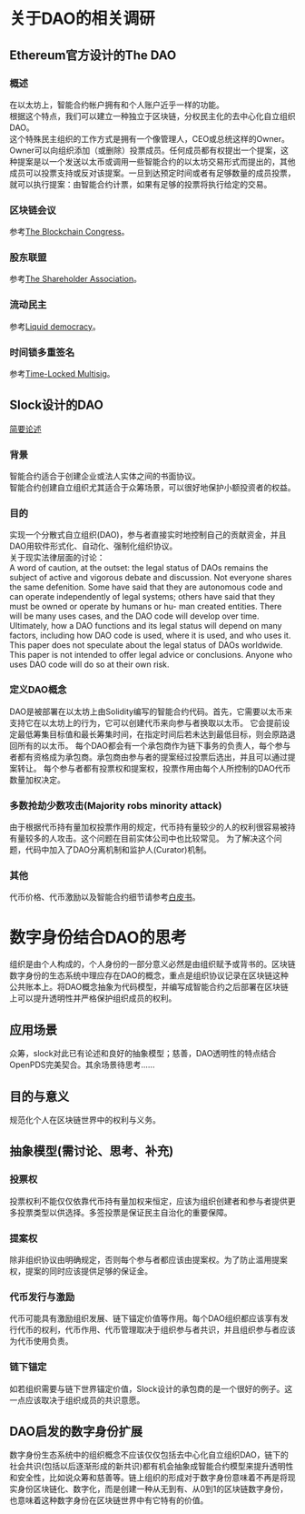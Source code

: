 # 关于DAO的相关调研
## Ethereum官方设计的The DAO
### 概述
在以太坊上，智能合约帐户拥有和个人账户近乎一样的功能。  
根据这个特点，我们可以建立一种独立于区块链，分权民主化的去中心化自立组织DAO。  
这个特殊民主组织的工作方式是拥有一个像管理人，CEO或总统这样的Owner。Owner可以向组织添加（或删除）投票成员。任何成员都有权提出一个提案，这种提案是以一个发送以太币或调用一些智能合约的以太坊交易形式而提出的，其他成员可以投票支持或反对该提案。一旦到达预定时间或者有足够数量的成员投票，就可以执行提案：由智能合约计票，如果有足够的投票将执行给定的交易。
### 区块链会议
参考[The Blockchain Congress](https://www.ethereum.org/dao#the-blockchain-congress)。
### 股东联盟
参考[The Shareholder Association](https://www.ethereum.org/dao#the-shareholder-association)。
### 流动民主
参考[Liquid democracy](https://www.ethereum.org/dao#liquid-democracy)。
### 时间锁多重签名
参考[Time-Locked Multisig](https://www.ethereum.org/dao#time-locked-multisig)。
## Slock设计的DAO
[简要论述](https://blog.slock.it/a-primer-to-the-decentralized-autonomous-organization-dao-69fb125bd3cd)
### 背景
智能合约适合于创建企业或法人实体之间的书面协议。  
智能合约创建自立组织尤其适合于众筹场景，可以很好地保护小额投资者的权益。  
### 目的
实现一个分散式自立组织(DAO)，参与者直接实时地控制自己的贡献资金，并且DAO用软件形式化、自动化、强制化组织协议。  
关于现实法律层面的讨论：  
A word of caution, at the outset: the legal status of
DAOs remains the subject of active and vigorous debate
and discussion. Not everyone shares the same defenition.
Some have said that they are autonomous code and can
operate independently of legal systems; others have said
that they must be owned or operate by humans or hu-
man created entities. There will be many uses cases, and
the DAO code will develop over time. Ultimately, how a
DAO functions and its legal status will depend on many
factors, including how DAO code is used, where it is used,
and who uses it. This paper does not speculate about
the legal status of DAOs worldwide. This paper is not
intended to offer legal advice or conclusions. Anyone who
uses DAO code will do so at their own risk.
### 定义DAO概念
DAO是被部署在以太坊上由Solidity编写的智能合约代码。首先，它需要以太币来支持它在以太坊上的行为，它可以创建代币来向参与者换取以太币。
它会提前设定最低筹集目标值和最长筹集时间，在指定时间后若未达到最低目标，则会原路退回所有的以太币。
每个DAO都会有一个承包商作为链下事务的负责人，每个参与者都有资格成为承包商。承包商由参与者的提案经过投票后选出，并且可以通过提案转让。
每个参与者都有投票权和提案权，投票作用由每个人所控制的DAO代币数量加权决定。
### 多数抢劫少数攻击(Majority robs minority attack)
由于根据代币持有量加权投票作用的规定，代币持有量较少的人的权利很容易被持有量较多的人攻击。这个问题在目前实体公司中也比较常见。
为了解决这个问题，代码中加入了DAO分离机制和监护人(Curator)机制。
### 其他
代币价格、代币激励以及智能合约细节请参考[白皮书](https://download.slock.it/public/DAO/WhitePaper.pdf)。

# 数字身份结合DAO的思考
组织是由个人构成的，个人身份的一部分意义必然是由组织赋予或背书的。区块链数字身份的生态系统中理应存在DAO的概念，重点是组织协议记录在区块链这种公共账本上。将DAO概念抽象为代码模型，并编写成智能合约之后部署在区块链上可以提升透明性并严格保护组织成员的权利。
## 应用场景
众筹，slock对此已有论述和良好的抽象模型；慈善，DAO透明性的特点结合OpenPDS完美契合。其余场景待思考......
## 目的与意义
规范化个人在区块链世界中的权利与义务。
## 抽象模型(需讨论、思考、补充)
### 投票权
投票权利不能仅仅依靠代币持有量加权来恒定，应该为组织创建者和参与者提供更多投票类型以供选择。多签投票是保证民主自治化的重要保障。
### 提案权
除非组织协议由明确规定，否则每个参与者都应该由提案权。为了防止滥用提案权，提案的同时应该提供足够的保证金。
### 代币发行与激励
代币可能具有激励组织发展、链下锚定价值等作用。每个DAO组织都应该享有发行代币的权利，代币作用、代币管理取决于组织参与者共识，并且组织参与者应该为代币使用负责。
### 链下锚定
如若组织需要与链下世界锚定价值，Slock设计的承包商的是一个很好的例子。这一点应该取决于组织成员的共识意愿。
## DAO启发的数字身份扩展
数字身份生态系统中的组织概念不应该仅仅包括去中心化自立组织DAO，链下的社会共识(包括以后逐渐形成的新共识)都有机会抽象成智能合约模型来提升透明性和安全性，比如说众筹和慈善等。链上组织的形成对于数字身份意味着不再是将现实身份区块链化、数字化，而是创建一种从无到有、从0到1的区块链数字身份，也意味着这种数字身份在区块链世界中有它特有的价值。